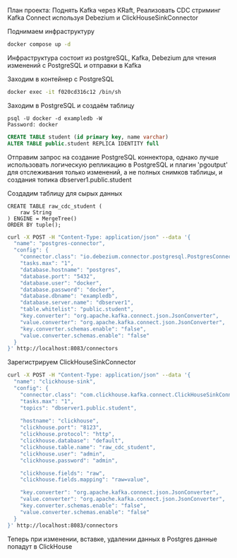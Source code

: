 План проекта:
Поднять Kafka через KRaft, 
Реализовать CDC стриминг Kafka Connect используя Debezium и ClickHouseSinkConnector

Поднимаем инфраструктуру
```bash
docker compose up -d
```

Инфраструктура состоит из postgreSQL, Kafka, Debezium для чтения изменений с PostgreSQL и отправки в Kafka

Заходим в контейнер с PostgreSQL

```bash
docker exec -it f020cd316c12 /bin/sh
```

Заходим в PostgreSQL и создаём таблицу 

```psql
psql -U docker -d exampledb -W
Password: docker
```

```SQL
CREATE TABLE student (id primary key, name varchar)
ALTER TABLE public.student REPLICA IDENTITY full
```

Отправим запрос на создание PostgreSQL коннектора, однако лучше использовать логическую репликацию в PostgreSQL и плагин 'pgoutput' для отслеживания только изменений, а не полных снимков таблицы, и создания топика dbserver1.public.student

Создадим таблицу для сырых данных 
```ClickHouse
CREATE TABLE raw_cdc_student (
    raw String
) ENGINE = MergeTree()
ORDER BY tuple();
```
```Bash
curl -X POST -H "Content-Type: application/json" --data '{
  "name": "postgres-connector",
  "config": {
    "connector.class": "io.debezium.connector.postgresql.PostgresConnector",
    "tasks.max": "1",
    "database.hostname": "postgres",
    "database.port": "5432",
    "database.user": "docker",
    "database.password": "docker",
    "database.dbname": "exampledb",
    "database.server.name": "dbserver1",
    "table.whitelist": "public.student",
    "key.converter": "org.apache.kafka.connect.json.JsonConverter",
    "value.converter": "org.apache.kafka.connect.json.JsonConverter",
    "key.converter.schemas.enable": "false",
    "value.converter.schemas.enable": "false"
  }
}' http://localhost:8083/connectors
```

Зарегистрируем ClickHouseSinkConnector 
```bash 
curl -X POST -H "Content-Type: application/json" --data '{
  "name": "clickhouse-sink",
  "config": {
    "connector.class": "com.clickhouse.kafka.connect.ClickHouseSinkConnector",
    "tasks.max": "1",
    "topics": "dbserver1.public.student",
    
    "hostname": "clickhouse",
    "clickhouse.port": "8123",
    "clickhouse.protocol": "http",
    "clickhouse.database": "default",
    "clickhouse.table.name": "raw_cdc_student",
    "clickhouse.user": "admin",
    "clickhouse.password": "admin",

    "clickhouse.fields": "raw",
    "clickhouse.fields.mapping": "raw=value",

    "key.converter": "org.apache.kafka.connect.json.JsonConverter",
    "value.converter": "org.apache.kafka.connect.json.JsonConverter",
    "key.converter.schemas.enable": "false",
    "value.converter.schemas.enable": "false"
  }
}' http://localhost:8083/connectors
```

Теперь при изменении, вставке, удалении данных в Postgres данные попадут в ClickHouse